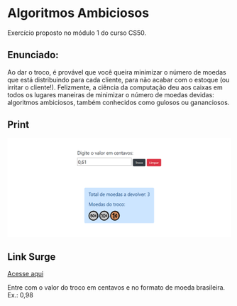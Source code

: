 # Algoritmos Ambiciosos

Exercício proposto no módulo 1 do curso CS50.

## Enunciado:

Ao dar o troco, é provável que você queira minimizar o número de moedas que está distribuindo para cada cliente, para não acabar com o estoque (ou irritar o cliente!). Felizmente, a ciência da computação deu aos caixas em todos os lugares maneiras de minimizar o número de moedas devidas: algoritmos ambiciosos, também conhecidos como gulosos ou gananciosos.

## Print

![print](./assets/screencapture.png)

## Link Surge

[Acesse aqui](https://verdant-comfort.surge.sh/)

Entre com o valor do troco em centavos e no formato de moeda brasileira.
Ex.: 0,98